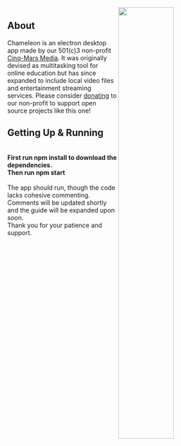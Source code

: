 <img align="right" src="https://www.cinqmarsmedia.com/chameleonvideoplayer/cham.png" width="50%">

## About
Chameleon is an electron desktop app made by our 501(c)3 non-profit <a href="https://www.cinqmarsmedia.com">Cinq-Mars Media</a>. It was originally devised as multitasking tool for online education but has since expanded to include local video files and entertainment streaming services. Please consider <a href="https://www.paypal.com/us/fundraiser/charity/1944132">donating</a> to our non-profit to support open source projects like this one!

## Getting Up & Running
<br>
<b>First run npm install to download the dependencies.</b> <br>
<b>Then run npm start</b><br>
<br>
The app should run, though the code lacks cohesive commenting. Comments will be updated shortly and the guide will be expanded upon soon. 
<br>
Thank you for your patience and support. 
